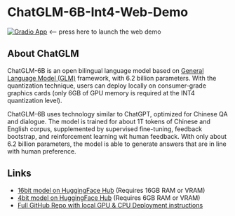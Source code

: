 # ChatGLM-6B-Int4-Web-Demo
[![Gradio App](https://img.shields.io/badge/launch-gradio%20app-blue)](https://gradio.app/hub/1uLVlsH7bRgvCxdrv_6OkBz4BNqvpjEk4) <-- press here to launch the web demo

## About ChatGLM

ChatGLM-6B is an open bilingual language model based on [General Language Model (GLM)](https://github.com/THUDM/GLM) framework, with 6.2 billion parameters. With the quantization technique, users can deploy locally on consumer-grade graphics cards (only 6GB of GPU memory is required at the INT4 quantization level).

ChatGLM-6B uses technology similar to ChatGPT, optimized for Chinese QA and dialogue. The model is trained for about 1T tokens of Chinese and English corpus, supplemented by supervised fine-tuning, feedback bootstrap, and reinforcement learning wit human feedback. With only about 6.2 billion parameters, the model is able to generate answers that are in line with human preference.

## Links
- [16bit model on HuggingFace Hub](https://huggingface.co/THUDM/chatglm-6b/tree/main) (Requires 16GB RAM or VRAM)
- [4bit model on HuggingFace Hub](https://huggingface.co/THUDM/chatglm-6b-int4/tree/main) (Requires 6GB RAM or VRAM)
- [Full GitHub Repo with local GPU & CPU Deployment instructions](https://github.com/THUDM/ChatGLM-6B/blob/main/README_en.md#update)
